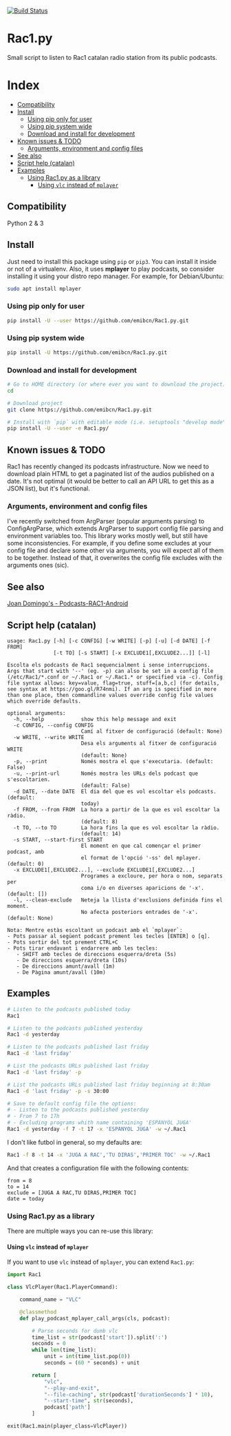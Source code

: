 
[![Build Status](https://travis-ci.com/emibcn/Rac1.py.svg?branch=master)](https://travis-ci.com/emibcn/Rac1.py)

# Rac1.py
Small script to listen to Rac1 catalan radio station from its public podcasts.

# Index
- [Compatibility](#compatibility)
- [Install](#install)
  - [Using pip only for user](#using-pip-only-for-user)
  - [Using pip system wide](#using-pip-system-wide)
  - [Download and install for development](#download-and-install-for-development)
- [Known issues & TODO](#known-issues--todo)
  - [Arguments, environment and config files](#arguments-environment-and-config-files)
- [See also](#see-also)
- [Script help (catalan)](#script-help-catalan)
- [Examples](#examples)
  - [Using Rac1.py as a library](#using-rac1py-as-a-library)
    - [Using `vlc` instead of `mplayer`](#using-vlc-instead-of-mplayer)

## Compatibility
Python 2 & 3

## Install
Just need to install this package using `pip` or `pip3`. You can install it inside or not of a virtualenv. Also, it uses **mplayer** to play podcasts, so consider installing it using your distro repo manager. For example, for Debian/Ubuntu:

```sh
sudo apt install mplayer
```

### Using pip only for user
```sh
pip install -U --user https://github.com/emibcn/Rac1.py.git
```

### Using pip system wide
```sh
pip install -U https://github.com/emibcn/Rac1.py.git
```

### Download and install for development
```sh
# Go to HOME directory (or where ever you want to download the project)
cd

# Download project
git clone https://github.com/emibcn/Rac1.py.git

# Install with `pip` with editable mode (i.e. setuptools "develop mode")
pip install -U --user -e Rac1.py/
```

## Known issues & TODO
Rac1 has recently changed its podcasts infrastructure. Now we need to
download plain HTML to get a paginated list of the audios published on a
date. It's not optimal (it would be better to call an API URL to get this
as a JSON list), but it's functional.

### Arguments, environment and config files
I've recently switched from ArgParser (popular arguments parsing) to ConfigArgParse, which extends
ArgParser to support config file parsing and environment variables too. This library works mostly well,
but still have some inconsistencies. For example, if you define some excludes at your config file and
declare some other via arguments, you will expect all of them to be together. Instead of that, it
overwrites the config file excludes with the arguments ones (sic).

## See also
[Joan Domingo's - Podcasts-RAC1-Android](https://github.com/joan-domingo/Podcasts-RAC1-Android)

## Script help (catalan)

```
usage: Rac1.py [-h] [-c CONFIG] [-w WRITE] [-p] [-u] [-d DATE] [-f FROM]
               [-t TO] [-s START] [-x EXCLUDE1[,EXCLUDE2...]] [-l]

Escolta els podcasts de Rac1 sequencialment i sense interrupcions. Args that start with '--' (eg. -p) can also be set in a config file (/etc/Rac1/*.conf or ~/.Rac1 or ~/.Rac1.* or specified via -c). Config file syntax allows: key=value, flag=true, stuff=[a,b,c] (for details, see syntax at https://goo.gl/R74nmi). If an arg is specified in more than one place, then commandline values override config file values which override defaults.

optional arguments:
  -h, --help            show this help message and exit
  -c CONFIG, --config CONFIG
                        Camí al fitxer de configuració (default: None)
  -w WRITE, --write WRITE
                        Desa els arguments al fitxer de configuració WRITE
                        (default: None)
  -p, --print           Només mostra el que s'executaria. (default: False)
  -u, --print-url       Només mostra les URLs dels podcast que s'escoltarien.
                        (default: False)
  -d DATE, --date DATE  El dia del que es vol escoltar els podcasts. (default:
                        today)
  -f FROM, --from FROM  La hora a partir de la que es vol escoltar la ràdio.
                        (default: 8)
  -t TO, --to TO        La hora fins la que es vol escoltar la ràdio.
                        (default: 14)
  -s START, --start-first START
                        El moment en que cal començar el primer podcast, amb
                        el format de l'opció '-ss' del mplayer. (default: 0)
  -x EXCLUDE1[,EXCLUDE2...], --exclude EXCLUDE1[,EXCLUDE2...]
                        Programes a excloure, per hora o nom, separats per
                        coma i/o en diverses aparicions de '-x'. (default: [])
  -l, --clean-exclude   Neteja la llista d'exclusions definida fins el moment.
                        No afecta posteriors entrades de '-x'. (default: None)

Nota: Mentre estàs escoltant un podcast amb el `mplayer`:
- Pots passar al següent podcast prement les tecles [ENTER] o [q].
- Pots sortir del tot prement CTRL+C
- Pots tirar endavant i endarrere amb les tecles:
   - SHIFT amb tecles de direccions esquerra/dreta (5s)
   - De direccions esquerra/dreta (10s)
   - De direccions amunt/avall (1m)
   - De Pàgina amunt/avall (10m)
```

## Examples
```sh
# Listen to the podcasts published today
Rac1

# Listen to the podcasts published yesterday
Rac1 -d yesterday

# Listen to the podcasts published last friday
Rac1 -d 'last friday'

# List the podcasts URLs published last friday
Rac1 -d 'last friday' -p

# List the podcasts URLs published last friday beginning at 8:30am
Rac1 -d 'last friday' -p -s 30:00

# Save to default config file the options:
# - Listen to the podcasts published yesterday
# - From 7 to 17h
# - Excluding programs whith name containing 'ESPANYOL JUGA'
Rac1 -d yesterday -f 7 -t 17 -x 'ESPANYOL JUGA' -w ~/.Rac1
```

I don't like futbol in general, so my defaults are:

```sh
Rac1 -f 8 -t 14 -x 'JUGA A RAC','TU DIRAS','PRIMER TOC' -w ~/.Rac1

```

And that creates a configuration file with the following contents:


```
from = 8
to = 14
exclude = [JUGA A RAC,TU DIRAS,PRIMER TOC]
date = today

```

### Using Rac1.py as a library
There are multiple ways you can re-use this library:

#### Using `vlc` instead of `mplayer`
If you want to use `vlc` instead of `mplayer`, you can extend `Rac1.py`:
```python
import Rac1

class VlcPlayer(Rac1.PlayerCommand):

    command_name = "VLC"

    @classmethod
    def play_podcast_mplayer_call_args(cls, podcast):

        # Parse seconds for dumb vlc
        time_list = str(podcast['start']).split(':')
        seconds = 0
        while len(time_list):
            unit = int(time_list.pop(0))
            seconds = (60 * seconds) + unit

        return [
            "vlc",
            "--play-and-exit",
            "--file-caching", str(podcast['durationSeconds'] * 10),
            "--start-time", str(seconds),
            podcast['path']
        ]

exit(Rac1.main(player_class=VlcPlayer))
```
